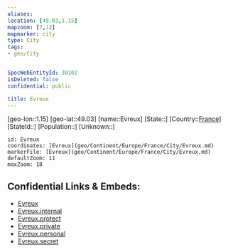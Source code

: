 ```yaml
---
aliases: 
location: [49.03,1.15]
mapzoom: [7,12] 
mapmarker: city 
type: City
tags:
- geo/City


SpocWebEntityId: 30102
isDeleted: false
confidential: public

title: Evreux
---
```

[geo-lon::1.15]
[geo-lat::49.03]
[name::Evreux]
[State::]
[Country::[France](geo/Continent/Europe/France.md)]
[StateId::]
[Population::]
[Unknown::]


```leaflet
id: Evreux
coordinates: [Evreux](geo/Continent/Europe/France/City/Evreux.md)
markerFile: [Evreux](geo/Continent/Europe/France/City/Evreux.md)
defaultZoom: 11 
maxZoom: 18
```


## Confidential Links & Embeds: 
- [Evreux](../../../../../../_public/geo/Continent/Europe/France/City/Evreux.md) 
- [Evreux.internal](../../../../../../_internal/geo/Continent/Europe/France/City/Evreux.internal.md) 
- [Evreux.protect](../../../../../../_protect/geo/Continent/Europe/France/City/Evreux.protect.md) 
- [Evreux.private](../../../../../../_private/geo/Continent/Europe/France/City/Evreux.private.md) 
- [Evreux.personal](../../../../../../_personal/geo/Continent/Europe/France/City/Evreux.personal.md) 
- [Evreux.secret](../../../../../../_secret/geo/Continent/Europe/France/City/Evreux.secret.md) 
